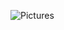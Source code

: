 ![Pictures](https://www.google.com/url?sa=i&url=https%3A%2F%2Fcampnesher.org%2Fcomingsoon%2Funder-construction-sign%2F&psig=AOvVaw3sdDoOGCqLgR6FW3u9vjWA&ust=1648510897379000&source=images&cd=vfe&ved=0CAsQjRxqFwoTCPidxOW75_YCFQAAAAAdAAAAABAD)
